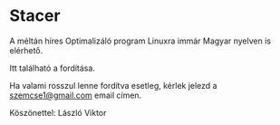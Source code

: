 # Stacer
A méltán híres Optimalizáló program Linuxra immár Magyar nyelven is elérhető.

Itt található a fordítása.

Ha valami rosszul lenne fordítva esetleg, kérlek jelezd a szemcse1@gmail.com email címen.

Köszönettel: László Viktor
